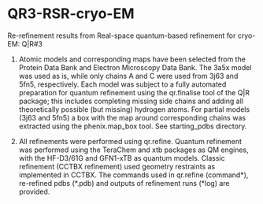 # QR3-RSR-cryo-EM
Re-refinement results from Real-space quantum-based refinement for cryo-EM: Q|R#3

1. Atomic models and corresponding maps have been selected from the Protein Data Bank and Electron Microscopy Data Bank. 
The 3a5x model was used as is, while only chains A and C were used from 3j63 and 5fn5, respectively. Each model was subject to a fully automated preparation for quantum refinement using the qr.finalise tool of the Q|R package; this includes completing missing side chains and adding all theoretically possible (but missing) hydrogen atoms. For partial models (3j63 and 5fn5) a box with the map around corresponding chains was extracted using the phenix.map_box tool. See starting_pdbs directory.

2. All refinements were performed using qr.refine. Quantum refinement was performed using the TeraChem and xtb packages as QM engines, with the HF-D3/61G and GFN1-xTB as quantum models. Classic refinement (CCTBX refinement) used geometry restraints as implemented in CCTBX.
The commands used in qr.refine (command*), re-refined pdbs (*.pdb) and outputs of refinement runs (*log) are provided.

